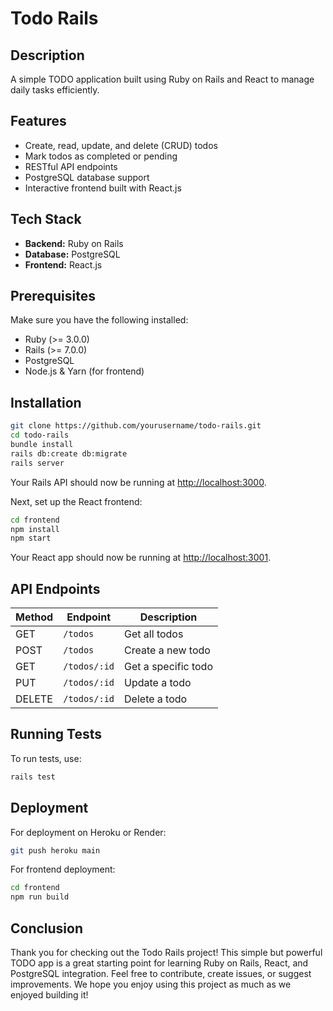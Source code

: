 # Todo Rails

## Description

A simple TODO application built using Ruby on Rails and React to manage daily tasks efficiently.

## Features

- Create, read, update, and delete (CRUD) todos
- Mark todos as completed or pending
- RESTful API endpoints
- PostgreSQL database support
- Interactive frontend built with React.js

## Tech Stack

- **Backend:** Ruby on Rails
- **Database:** PostgreSQL
- **Frontend:** React.js

## Prerequisites

Make sure you have the following installed:

- Ruby (>= 3.0.0)
- Rails (>= 7.0.0)
- PostgreSQL
- Node.js & Yarn (for frontend)

## Installation

```sh
git clone https://github.com/yourusername/todo-rails.git
cd todo-rails
bundle install
rails db:create db:migrate
rails server
```

Your Rails API should now be running at [http://localhost:3000](http://localhost:3000).

Next, set up the React frontend:

```sh
cd frontend
npm install
npm start
```

Your React app should now be running at [http://localhost:3001](http://localhost:3001).

## API Endpoints

| Method | Endpoint     | Description         |
| ------ | ------------ | ------------------- |
| GET    | `/todos`     | Get all todos       |
| POST   | `/todos`     | Create a new todo   |
| GET    | `/todos/:id` | Get a specific todo |
| PUT    | `/todos/:id` | Update a todo       |
| DELETE | `/todos/:id` | Delete a todo       |

## Running Tests

To run tests, use:

```sh
rails test
```

## Deployment

For deployment on Heroku or Render:

```sh
git push heroku main
```

For frontend deployment:

```sh
cd frontend
npm run build
```
## Conclusion

Thank you for checking out the Todo Rails project! This simple but powerful TODO app is a great starting point for learning Ruby on Rails, React, and PostgreSQL integration. Feel free to contribute, create issues, or suggest improvements. We hope you enjoy using this project as much as we enjoyed building it!


